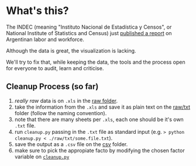 # What's this?

The INDEC (meaning "Instituto Nacional de Estadística y Censos", or National Institute of Statistics and Census) just [published a report](http://www.indec.gob.ar/uploads/informesdeprensa/erl_10_16.pdf) on Argentinan labor and workforce.

Although the data is great, the visualization is lacking.

We'll try to fix that, while keeping the data, the tools and the process open for everyone to audit, learn and criticise.

## Cleanup Process (so far)

1. *really raw* data is on `.xls` in the [raw folder](https://github.com/fernandezpablo85/employment-argentina/tree/master/raw).
2. take the information from the `.xls` and save it as plain text on the [raw/txt](https://github.com/fernandezpablo85/employment-argentina/tree/master/raw/txt) folder (follow the naming convention).
3. note that there are many sheets per `.xls`, each one should be it's own `.txt` file.
4. run `cleanup.py` passing in the `.txt` file as standard input (e.g. `> python cleanup.py < ./raw/txt/some.file.txt`).
5. save the output as a `.csv` file on the [csv](https://github.com/fernandezpablo85/employment-argentina/tree/master/csv) folder.
6. make sure to pick the appropiate facto by modifying the chosen factor variable on [`cleanup.py`](https://github.com/fernandezpablo85/employment-argentina/blob/master/cleanup.py#L91)